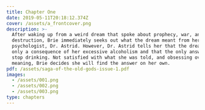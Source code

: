 ```yaml
---
title: Chapter One
date: 2019-05-11T20:18:12.374Z
cover: /assets/a_frontcover.png
description: >-
  After waking up from a weird dream that spoke about prophecy, war, and
  destruction, Brie immediately seeks out what the dream meant from her
  psychologist, Dr. Astrid. However, Dr. Astrid tells her that the dream was
  only a consequence of her excessive alcoholism and that the only answer is to
  stop drinking. Not satisfied with what she was told, and obsessing over the
  meaning, Brie decides she will find the answer on her own.
pdf: /assets/saga-of-the-old-gods-issue-1.pdf
images:
  - /assets/001.png
  - /assets/002.png
  - /assets/003.png
type: chapters
---
```


